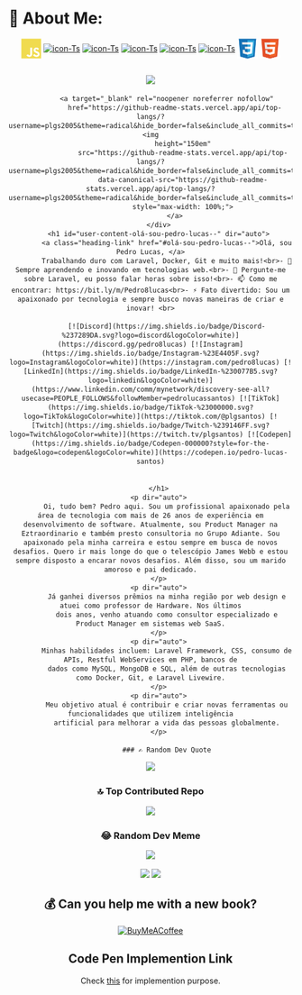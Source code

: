 # 💫 About Me:
 <article class="markdown-body entry-content container-lg f5" itemprop="text">
        <div align="center" dir="auto">
            <a target="_blank" rel="noopener noreferrer nofollow"
                href="https://raw.githubusercontent.com/devicons/devicon/master/icons/javascript/javascript-plain.svg"><img
                    align="center" alt="icon-Js" height="36" width="36"
                    src="https://raw.githubusercontent.com/devicons/devicon/master/icons/javascript/javascript-plain.svg"
                    style="max-width: 100%;"></a>
            <a target="_blank" rel="noopener noreferrer nofollow"
                href="https://camo.githubusercontent.com/9e581761c42b9210538e4727e082b7e1db70a621da3481eb6a348bdb5257af70/68747470733a2f2f63646e2e6a7364656c6976722e6e65742f67682f64657669636f6e732f64657669636f6e2f69636f6e732f7068702f7068702d6f726967696e616c2e737667"><img
                    align="center" alt="icon-Ts" height="36" width="36"
                    src="https://camo.githubusercontent.com/9e581761c42b9210538e4727e082b7e1db70a621da3481eb6a348bdb5257af70/68747470733a2f2f63646e2e6a7364656c6976722e6e65742f67682f64657669636f6e732f64657669636f6e2f69636f6e732f7068702f7068702d6f726967696e616c2e737667"
                    data-canonical-src="https://cdn.jsdelivr.net/gh/devicons/devicon/icons/php/php-original.svg"
                    style="max-width: 100%;"></a>
            <a target="_blank" rel="noopener noreferrer nofollow"
                href="https://camo.githubusercontent.com/569d9436b805ebea8af336170195070fd7ad6b866459fb1208f260a4876981f7/68747470733a2f2f63646e2e6a7364656c6976722e6e65742f67682f64657669636f6e732f64657669636f6e2f69636f6e732f6c61726176656c2f6c61726176656c2d706c61696e2e737667"><img
                    align="center" alt="icon-Ts" height="36" width="36"
                    src="https://camo.githubusercontent.com/569d9436b805ebea8af336170195070fd7ad6b866459fb1208f260a4876981f7/68747470733a2f2f63646e2e6a7364656c6976722e6e65742f67682f64657669636f6e732f64657669636f6e2f69636f6e732f6c61726176656c2f6c61726176656c2d706c61696e2e737667"
                    data-canonical-src="https://cdn.jsdelivr.net/gh/devicons/devicon/icons/laravel/laravel-plain.svg"
                    style="max-width: 100%;"></a>
            <a target="_blank" rel="noopener noreferrer nofollow"
                href="https://camo.githubusercontent.com/900baefb89e187c8b32cdbb3b440d1502fe8f30a1a335cc5dc5868af0142f8b1/68747470733a2f2f63646e2e6a7364656c6976722e6e65742f67682f64657669636f6e732f64657669636f6e2f69636f6e732f6e6f64656a732f6e6f64656a732d6f726967696e616c2e737667"><img
                    align="center" alt="icon-Ts" height="36" width="36"
                    src="https://camo.githubusercontent.com/900baefb89e187c8b32cdbb3b440d1502fe8f30a1a335cc5dc5868af0142f8b1/68747470733a2f2f63646e2e6a7364656c6976722e6e65742f67682f64657669636f6e732f64657669636f6e2f69636f6e732f6e6f64656a732f6e6f64656a732d6f726967696e616c2e737667"
                    data-canonical-src="https://cdn.jsdelivr.net/gh/devicons/devicon/icons/nodejs/nodejs-original.svg"
                    style="max-width: 100%;"></a>
            <a target="_blank" rel="noopener noreferrer nofollow"
                href="https://camo.githubusercontent.com/2582ec2237a3a1fbd34e9b57332b72be27a7facb32abe7c2335e5f86e5f457a8/68747470733a2f2f63646e2e6a7364656c6976722e6e65742f67682f64657669636f6e732f64657669636f6e2f69636f6e732f6d7973716c2f6d7973716c2d6f726967696e616c2e737667"><img
                    align="center" alt="icon-Ts" height="36" width="36"
                    src="https://camo.githubusercontent.com/2582ec2237a3a1fbd34e9b57332b72be27a7facb32abe7c2335e5f86e5f457a8/68747470733a2f2f63646e2e6a7364656c6976722e6e65742f67682f64657669636f6e732f64657669636f6e2f69636f6e732f6d7973716c2f6d7973716c2d6f726967696e616c2e737667"
                    data-canonical-src="https://cdn.jsdelivr.net/gh/devicons/devicon/icons/mysql/mysql-original.svg"
                    style="max-width: 100%;"></a>
            <a target="_blank" rel="noopener noreferrer nofollow"
                href="https://camo.githubusercontent.com/d536b9cc0c533324368535ece721f5424f28eae3ec0e6f3847408948ecacfce6/68747470733a2f2f63646e2e6a7364656c6976722e6e65742f67682f64657669636f6e732f64657669636f6e2f69636f6e732f706f737467726573716c2f706f737467726573716c2d6f726967696e616c2e737667"><img
                    align="center" alt="icon-Ts" height="36" width="36"
                    src="https://camo.githubusercontent.com/d536b9cc0c533324368535ece721f5424f28eae3ec0e6f3847408948ecacfce6/68747470733a2f2f63646e2e6a7364656c6976722e6e65742f67682f64657669636f6e732f64657669636f6e2f69636f6e732f706f737467726573716c2f706f737467726573716c2d6f726967696e616c2e737667"
                    data-canonical-src="https://cdn.jsdelivr.net/gh/devicons/devicon/icons/postgresql/postgresql-original.svg"
                    style="max-width: 100%;"></a>
            <a target="_blank" rel="noopener noreferrer nofollow"
                href="https://raw.githubusercontent.com/devicons/devicon/master/icons/css3/css3-original.svg"><img
                    align="center" alt="icon-CSS" height="36" width="36"
                    src="https://raw.githubusercontent.com/devicons/devicon/master/icons/css3/css3-original.svg"
                    style="max-width: 100%;"></a>
            <a target="_blank" rel="noopener noreferrer nofollow"
                href="https://raw.githubusercontent.com/devicons/devicon/master/icons/html5/html5-original.svg"><img
                    align="center" alt="icon-HTML" height="36" width="36"
                    src="https://raw.githubusercontent.com/devicons/devicon/master/icons/html5/html5-original.svg"
                    style="max-width: 100%;"></a>
        </div>
        <h1 dir="auto"></h1>
        <div align="center" dir="auto">
            <a target="_blank" rel="noopener noreferrer nofollow"
                href="https://github-readme-stats.vercel.app/api?username=plgs2005&theme=radical&hide_border=false&include_all_commits=true&count_private=true"><img
                    height="150em"
                    src="https://github-readme-stats.vercel.app/api?username=plgs2005&theme=radicalshow_icons=true&amp;theme=dracula&amp;include_all_commits=true&amp;count_private=true"
                    data-canonical-src="https://github-readme-stats.vercel.app/api?username=plgs2005&theme=radicalshow_icons=true&amp;theme=dracula&amp;include_all_commits=true&amp;count_private=true&amp;show_icons=true&amp;theme=dracula&amp;include_all_commits=true&amp;count_private=true"
                    style="max-width: 100%;">
                </a>

            <a target="_blank" rel="noopener noreferrer nofollow"
                href="https://github-readme-stats.vercel.app/api/top-langs/?username=plgs2005&theme=radical&hide_border=false&include_all_commits=true&count_private=true&layout=compact"><img
                    height="150em"
                    src="https://github-readme-stats.vercel.app/api/top-langs/?username=plgs2005&theme=radical&hide_border=false&include_all_commits=true&count_private=true&layout=compact"
                    data-canonical-src="https://github-readme-stats.vercel.app/api/top-langs/?username=plgs2005&theme=radical&hide_border=false&include_all_commits=true&count_private=true&layout=compact&amp;layout=compact&amp;langs_count=8&amp;theme=dracula"
                    style="max-width: 100%;">
                </a>
        </div>
        <h1 id="user-content-olá-sou-pedro-lucas--" dir="auto">
            <a class="heading-link" href="#olá-sou-pedro-lucas--">Olá, sou Pedro Lucas, </a>
            Trabalhando duro com Laravel, Docker, Git e muito mais!<br>- 🌱 Sempre aprendendo e inovando em tecnologias web.<br>- 💬 Pergunte-me sobre Laravel, eu posso falar horas sobre isso!<br>- 📫 Como me encontrar: https://bit.ly/m/Pedro8lucas<br>- ⚡ Fato divertido: Sou um apaixonado por tecnologia e sempre busco novas maneiras de criar e inovar! <br>
            
            [![Discord](https://img.shields.io/badge/Discord-%237289DA.svg?logo=discord&logoColor=white)](https://discord.gg/pedro8lucas) [![Instagram](https://img.shields.io/badge/Instagram-%23E4405F.svg?logo=Instagram&logoColor=white)](https://instagram.com/pedro8lucas) [![LinkedIn](https://img.shields.io/badge/LinkedIn-%230077B5.svg?logo=linkedin&logoColor=white)](https://www.linkedin.com/comm/mynetwork/discovery-see-all?usecase=PEOPLE_FOLLOWS&followMember=pedrolucassantos) [![TikTok](https://img.shields.io/badge/TikTok-%23000000.svg?logo=TikTok&logoColor=white)](https://tiktok.com/@plgsantos) [![Twitch](https://img.shields.io/badge/Twitch-%239146FF.svg?logo=Twitch&logoColor=white)](https://twitch.tv/plgsantos) [![Codepen](https://img.shields.io/badge/Codepen-000000?style=for-the-badge&logo=codepen&logoColor=white)](https://codepen.io/pedro-lucas-santos)


        </h1>
        <p dir="auto">
            Oi, tudo bem? Pedro aqui. Sou um profissional apaixonado pela área de tecnologia com mais de 26 anos de experiência em desenvolvimento de software. Atualmente, sou Product Manager na Eztraordinario e também presto consultoria no Grupo Adiante. Sou apaixonado pela minha carreira e estou sempre em busca de novos desafios. Quero ir mais longe do que o telescópio James Webb e estou sempre disposto a encarar novos desafios. Além disso, sou um marido amoroso e pai dedicado.
        </p>
        <p dir="auto">
            Já ganhei diversos prêmios na minha região por web design e atuei como professor de Hardware. Nos últimos
            dois anos, venho atuando como consultor especializado e Product Manager em sistemas web SaaS.
        </p>
        <p dir="auto">
            Minhas habilidades incluem: Laravel Framework, CSS, consumo de APIs, Restful WebServices em PHP, bancos de
            dados como MySQL, MongoDB e SQL, além de outras tecnologias como Docker, Git, e Laravel Livewire.
        </p>
        <p dir="auto">
            Meu objetivo atual é contribuir e criar novas ferramentas ou funcionalidades que utilizem inteligência
            artificial para melhorar a vida das pessoas globalmente.
        </p>

            ### ✍️ Random Dev Quote

![](https://quotes-github-readme.vercel.app/api?type=horizontal&theme=tokyonight)

### 🔝 Top Contributed Repo
![](https://github-contributor-stats.vercel.app/api?username=plgs2005&limit=5&theme=dark&combine_all_yearly_contributions=true)

### 😂 Random Dev Meme
<img src='https://randommeme-five.vercel.app/' style="height: 400px; "/>

[![](https://visitcount.itsvg.in/api?id=plgs2005&label=Profile%20Views&color=12&pretty=false)](https://visitcount.itsvg.in)
<a href="https://visitcount.itsvg.in">
  <img src="https://visitcount.itsvg.in/api?id=plgs2005&label=Profile%20Views&color=12&pretty=false" />
</a>

  ## 💰 Can you help me with a new book?
  [![BuyMeACoffee](https://img.shields.io/badge/Buy%20Me%20a%20Coffee-ffdd00?style=for-the-badge&logo=buy-me-a-coffee&logoColor=black)](https://buymeacoffee.com/pedro8lucas) 

## Code Pen Implemention Link
Check [this](https://codepen.io/pedro-lucas-santos/pen/PoBrggK) for implemention purpose.
    </article>
